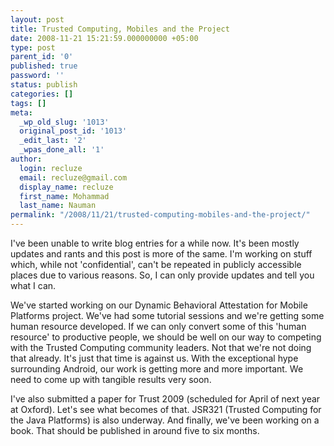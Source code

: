 ```yaml
---
layout: post
title: Trusted Computing, Mobiles and the Project
date: 2008-11-21 15:21:59.000000000 +05:00
type: post
parent_id: '0'
published: true
password: ''
status: publish
categories: []
tags: []
meta:
  _wp_old_slug: '1013'
  original_post_id: '1013'
  _edit_last: '2'
  _wpas_done_all: '1'
author:
  login: recluze
  email: recluze@gmail.com
  display_name: recluze
  first_name: Mohammad
  last_name: Nauman
permalink: "/2008/11/21/trusted-computing-mobiles-and-the-project/"
---
```

I've been unable to write blog entries for a while now. It's been mostly updates and rants and this post is more of the same. I'm working on stuff which, while not 'confidential', can't be repeated in publicly accessible places due to various reasons. So, I can only provide updates and tell you what I can.

We've started working on our Dynamic Behavioral Attestation for Mobile Platforms project. We've had some tutorial sessions and we're getting some human resource developed. If we can only convert some of this 'human resource' to productive people, we should be well on our way to competing with the Trusted Computing community leaders. Not that we're not doing that already. It's just that time is against us. With the exceptional hype surrounding Android, our work is getting more and more important. We need to come up with tangible results very soon.

I've also submitted a paper for Trust 2009 (scheduled for April of next year at Oxford). Let's see what becomes of that. JSR321 (Trusted Computing for the Java Platforms) is also underway. And finally, we've been working on a book. That should be published in around five to six months.

